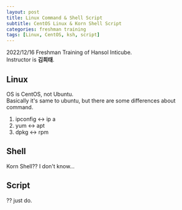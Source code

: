 ```yaml
---
layout: post
title: Linux Command & Shell Script
subtitle: CentOS Linux & Korn Shell Script
categories: freshman training
tags: [Linux, CentOS, ksh, script]
---
```


2022/12/16 Freshman Training of Hansol Inticube.  
Instructor is **김희태**.  
  
## Linux
  
OS is CentOS, not Ubuntu.  
Basically it's same to ubuntu, but there are some differences about command.  
1. ipconfig <-> ip a
2. yum <-> apt
3. dpkg <-> rpm
  
## Shell  
  
Korn Shell?? I don't know...

  
## Script
  
?? just do.